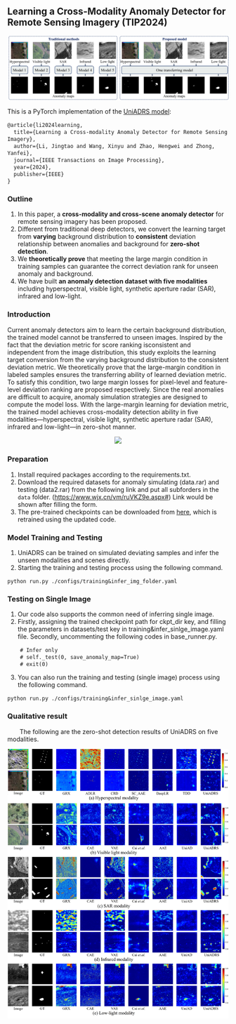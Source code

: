 ## Learning a Cross-Modality Anomaly Detector for Remote Sensing Imagery (TIP2024)

<p align="center">
  <img src=./figs/Figure1.jpg width="600"> 
</p>

This is a PyTorch implementation of the [UniADRS model](https://ieeexplore.ieee.org/abstract/document/10747828): 
```
@article{li2024learning,
  title={Learning a Cross-modality Anomaly Detector for Remote Sensing Imagery},
  author={Li, Jingtao and Wang, Xinyu and Zhao, Hengwei and Zhong, Yanfei},
  journal={IEEE Transactions on Image Processing},
  year={2024},
  publisher={IEEE}
}
```

### Outline
1. In this paper, a **cross-modality and cross-scene anomaly detector** for remote sensing imagery has been proposed.
2. Different from traditional deep detectors, we convert the learning target from **varying** background distribution to **consistent** deviation relationship between anomalies and background for **zero-shot detection**.
3. We **theoretically prove** that meeting the large margin condition in training samples can guarantee the correct deviation rank for unseen anomaly and background.
4. We have built **an anomaly detection dataset with five modalities** including hyperspectral, visible light, synthetic aperture radar
(SAR), infrared and low-light. 


### Introduction

Current anomaly detectors aim to learn the certain background distribution, the trained model cannot be transferred to unseen images. Inspired by the fact that the deviation metric for score ranking isconsistent and independent from the image distribution, this study exploits the learning target conversion from the varying background distribution to the consistent deviation metric. We theoretically prove that the large-margin condition in labeled samples ensures the transferring ability of learned deviation metric. To satisfy this condition, two large margin losses for pixel-level and feature-level deviation ranking are proposed respectively. Since the real anomalies are difficult to acquire, anomaly simulation strategies are designed to compute the model loss. With the large-margin learning for deviation metric, the trained model achieves cross-modality detection ability in five modalities—hyperspectral, visible light, synthetic aperture radar (SAR), infrared and low-light—in zero-shot manner.

<p align="center">
  <img src=./figs/Figure2.jpg width="600"> 
</p>

### Preparation

1. Install required packages according to the requirements.txt.
2. Download the required datasets for anomaly simulating (data.rar) and testing (data2.rar) from the following link and put all subforders in the `data` folder.
    (https://www.wjx.cn/vm/ruVKZ9e.aspx#) Link would be shown after filling the form.
3. The pre-trained checkpoints can be downloaded from [here](https://pan.baidu.com/s/1I4LD-FWb5aVtEVcD9rcrcA?pwd=8h1y), which is retrained using the updated code.

### Model Training and Testing

1. UniADRS can be trained on simulated deviating samples and infer the unseen modalities and scenes directly.
2. Starting the training and testing process using the following command.

```
python run.py ./configs/training&infer_img_folder.yaml
```


### Testing on Single Image

1. Our code also supports the common need of inferring single image.
2. Firstly, assigning the trained checkpoint path for ckpt_dir key, and filling the parameters in datasets/test key in training&infer_sinlge_image.yaml file. Secondly, uncommenting the following codes in base_runner.py.

```
    # Infer only
    # self._test(0, save_anomaly_map=True)
    # exit(0)
```
3. You can also run the training and testing (single image) process using the following command.

```
python run.py ./configs/training&infer_sinlge_image.yaml
```


### Qualitative result  

 &emsp;The following are the zero-shot detection results of UniADRS on five modalities.

<p align="center">
  <img src=./figs/Figure4.jpg width="600"> 
</p>

